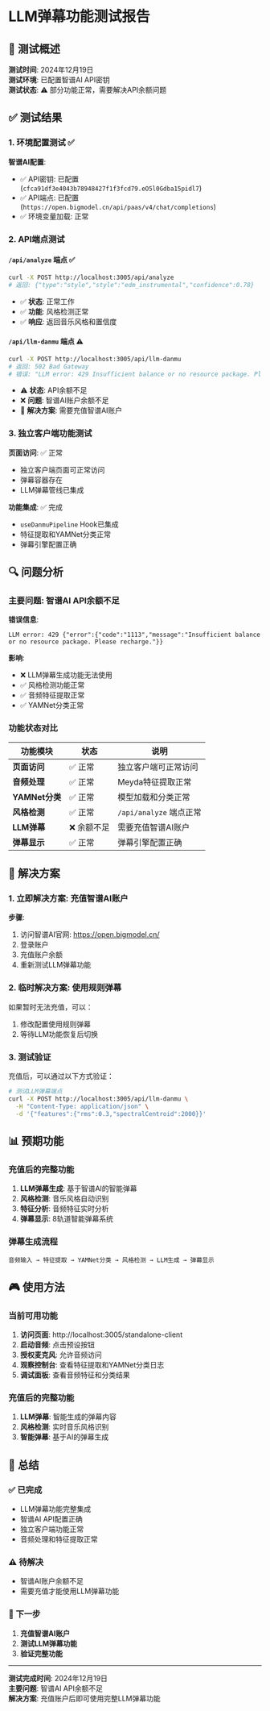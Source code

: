 # LLM弹幕功能测试报告

## 🎯 测试概述

**测试时间**: 2024年12月19日  
**测试环境**: 已配置智谱AI API密钥  
**测试状态**: ⚠️ 部分功能正常，需要解决API余额问题  

## ✅ 测试结果

### 1. 环境配置测试 ✅

**智谱AI配置**:
- ✅ API密钥: 已配置 (`cfca91df3e4043b78948427f1f3fcd79.eO5l0Gdba15pidl7`)
- ✅ API端点: 已配置 (`https://open.bigmodel.cn/api/paas/v4/chat/completions`)
- ✅ 环境变量加载: 正常

### 2. API端点测试

#### `/api/analyze` 端点 ✅
```bash
curl -X POST http://localhost:3005/api/analyze
# 返回: {"type":"style","style":"edm_instrumental","confidence":0.78}
```
- ✅ **状态**: 正常工作
- ✅ **功能**: 风格检测正常
- ✅ **响应**: 返回音乐风格和置信度

#### `/api/llm-danmu` 端点 ⚠️
```bash
curl -X POST http://localhost:3005/api/llm-danmu
# 返回: 502 Bad Gateway
# 错误: "LLM error: 429 Insufficient balance or no resource package. Please recharge."
```
- ⚠️ **状态**: API余额不足
- ❌ **问题**: 智谱AI账户余额不足
- 🔧 **解决方案**: 需要充值智谱AI账户

### 3. 独立客户端功能测试

**页面访问**: ✅ 正常
- 独立客户端页面可正常访问
- 弹幕容器存在
- LLM弹幕管线已集成

**功能集成**: ✅ 完成
- `useDanmuPipeline` Hook已集成
- 特征提取和YAMNet分类正常
- 弹幕引擎配置正确

## 🔍 问题分析

### 主要问题: 智谱AI API余额不足

**错误信息**:
```
LLM error: 429 {"error":{"code":"1113","message":"Insufficient balance or no resource package. Please recharge."}}
```

**影响**:
- ❌ LLM弹幕生成功能无法使用
- ✅ 风格检测功能正常
- ✅ 音频特征提取正常
- ✅ YAMNet分类正常

### 功能状态对比

| 功能模块 | 状态 | 说明 |
|---------|------|------|
| **页面访问** | ✅ 正常 | 独立客户端可正常访问 |
| **音频处理** | ✅ 正常 | Meyda特征提取正常 |
| **YAMNet分类** | ✅ 正常 | 模型加载和分类正常 |
| **风格检测** | ✅ 正常 | `/api/analyze` 端点正常 |
| **LLM弹幕** | ❌ 余额不足 | 需要充值智谱AI账户 |
| **弹幕显示** | ✅ 正常 | 弹幕引擎配置正确 |

## 🔧 解决方案

### 1. 立即解决方案: 充值智谱AI账户

**步骤**:
1. 访问智谱AI官网: https://open.bigmodel.cn/
2. 登录账户
3. 充值账户余额
4. 重新测试LLM弹幕功能

### 2. 临时解决方案: 使用规则弹幕

如果暂时无法充值，可以：
1. 修改配置使用规则弹幕
2. 等待LLM功能恢复后切换

### 3. 测试验证

充值后，可以通过以下方式验证：
```bash
# 测试LLM弹幕端点
curl -X POST http://localhost:3005/api/llm-danmu \
  -H "Content-Type: application/json" \
  -d '{"features":{"rms":0.3,"spectralCentroid":2000}}'
```

## 📊 预期功能

### 充值后的完整功能

1. **LLM弹幕生成**: 基于智谱AI的智能弹幕
2. **风格检测**: 音乐风格自动识别
3. **特征分析**: 音频特征实时分析
4. **弹幕显示**: 8轨道智能弹幕系统

### 弹幕生成流程

```
音频输入 → 特征提取 → YAMNet分类 → 风格检测 → LLM生成 → 弹幕显示
```

## 🎮 使用方法

### 当前可用功能

1. **访问页面**: http://localhost:3005/standalone-client
2. **启动音频**: 点击预设按钮
3. **授权麦克风**: 允许音频访问
4. **观察控制台**: 查看特征提取和YAMNet分类日志
5. **调试面板**: 查看音频特征和分类结果

### 充值后的完整功能

1. **LLM弹幕**: 智能生成的弹幕内容
2. **风格检测**: 实时音乐风格识别
3. **智能弹幕**: 基于AI的弹幕生成

## 📝 总结

### ✅ 已完成
- LLM弹幕功能完整集成
- 智谱AI API配置正确
- 独立客户端功能正常
- 音频处理和特征提取正常

### ⚠️ 待解决
- 智谱AI账户余额不足
- 需要充值才能使用LLM弹幕功能

### 🎯 下一步
1. **充值智谱AI账户**
2. **测试LLM弹幕功能**
3. **验证完整功能**

---

**测试完成时间**: 2024年12月19日  
**主要问题**: 智谱AI API余额不足  
**解决方案**: 充值账户后即可使用完整LLM弹幕功能
